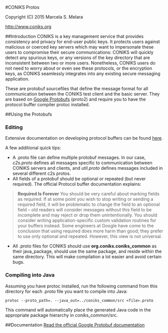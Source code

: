 #CONIKS Protos

Copyright (C) 2015 Marcela S. Melara

http://www.coniks.org

##Introduction
CONIKS is a key management service that provides consistency and privacy for end-user public keys. It protects users against malicious or coerced key servers which may want to impersonate these users to compromise their secure communications: CONIKS will quickly detect any spurious keys, or any versions of the key directory that are inconsistent between two or more users. Nonetheless, CONIKS users do not need to worry about or even see these protocols, or the encryption keys, as CONIKS seamlessly integrates into any existing secure messaging application.

These are protobuf sourcefiles that define the message format for all communication between the CONIKS test client and the basic server. They are based on [Google Protobufs](https://github.com/google/protobuf) (proto2) and require you to have the protocol buffer compiler protoc installed.

##Using the Protobufs
### Editing
Extensive documentation on developing protocol buffers can be found [here](https://developers.google.com/protocol-buffers/).

A few additional quick tips:
- A .proto file can define multiple protobuf messages. In our case, *c2s.proto* defines all messages specific to communication between CONIKS servers and clients, and *util.proto* defines messages included in several different c2s protos.
- All fields of a protobuf should be optional or repeated (but never required). The official Protocol buffer documentation explains:
>**Required Is Forever** You should be very careful about marking fields as required. 
> If at some point you wish to stop writing or sending a required field, it will be problematic 
> to change the field to an optional field – old readers will consider messages without this 
> field to be incomplete and may reject or drop them unintentionally. You should consider 
> writing application-specific custom validation routines for your buffers instead. 
> Some engineers at Google have come to the conclusion that using required does 
> more harm than good; they prefer to use only optional and repeated. However, this 
> view is not universal. 
- All .proto files for CONIKS should use **org.coniks.coniks_common** as their java_package, should use the same package, and reside within the same directory. This will make compilation a lot easier and avoid certain bugs.

### Compiling into Java
Assuming you have protoc installed, run the following command from this directory for each .proto file you want to  compile into Java:
```
protoc --proto_path=. --java_out=../coniks_common/src <file>.proto
```
This command will automatically place the generated Java code in the appropriate package hierarchy in coniks_common/src.

##Documentation
[Read the official Google Protobuf documentation](https://developers.google.com/protocol-buffers/)
